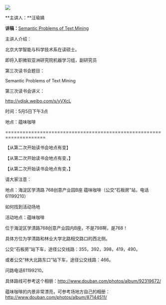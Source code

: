 ![](http://www.swarmagents.cn/files/201303120030_clouds.png)

**主讲人：**汪瑜婧 

**讲稿：**[Semantic Problems of Text Mining](http://www.swarmagents.cn/swarma/download.php?id=623)

主讲人介绍：

北京大学智能与科学技术系在读硕士。

即将入职微软亚洲研究院机器学习组，副研究员

第三次读书会题目：

Semantic Problems of Text Mining

第三次读书会讲义：

http://vdisk.weibo.com/s/yVXcL

时间：5月5日下午3点

地点：蕴味咖啡

====================================================================

【从第二次开始读书会地点有变】

【从第二次开始读书会地点有变，】

【从第二次开始读书会地点有变，】

请大家注意：

地点：海淀区学清路 768创意产业园B座 蕴味咖啡（公交“石板房”站，电话61199210）

如何找到活动场地

活动地点：蕴味咖啡

位于海淀区学清路768创意产业园内B座，不是798啊，是768！

具体方位为学清路和林业大学北路相交路口的西北侧。

公交“石板房”站下车，途径公交线路：355，392，398，419，490。

或者公交“林大北路东口”站下车，途径公交线路：466。

问路电话61199210。

具体路线可参考这个相册：http://www.douban.com/photos/album/92319672/

蕴味咖啡的内景非常漂亮，可参考场地方自己的相册：http://www.douban.com/photos/album/87144511/

